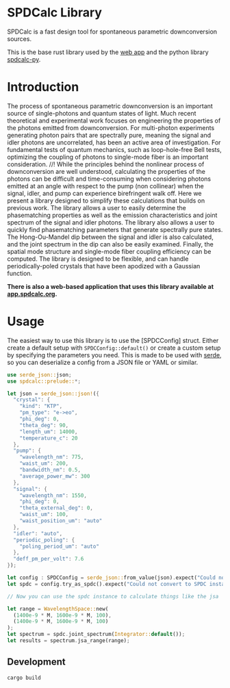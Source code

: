 # SPDCalc Library

SPDCalc is a fast design tool for spontaneous parametric downconversion sources.

This is the base rust library used by the [web app](https://app.spdcalc.org/)
and the python library [spdcalc-py](https://pypi.org/project/spdcalc-py/).

# Introduction

The process of spontaneous parametric downconversion is an important source
of single-photons and quantum states of light. Much recent theoretical and
experimental work focuses on engineering the properties of the photons
emitted from downconversion. For multi-photon experiments generating photon
pairs that are spectrally pure, meaning the signal and idler photons are
uncorrelated, has been an active area of investigation. For fundamental
tests of quantum mechanics, such as loop-hole-free Bell tests, optimizing
the coupling of photons to single-mode fiber is an important consideration.
//!
While the principles behind the nonlinear process of downconversion are well
understood, calculating the properties of the photons can be difficult and
time-consuming when considering photons emitted at an angle with respect
to the pump (non collinear) when the signal, idler, and pump can experience
birefringent walk off. Here we present a library designed to simplify these
calculations that builds on previous work. The library allows
a user to easily determine the phasematching properties as well as the emission
characteristics and joint spectrum of the signal and idler photons. The library
also allows a user to quickly find phasematching parameters that generate
spectrally pure states. The Hong-Ou-Mandel dip between the signal and idler
is also calculated, and the joint spectrum in the dip can also be easily
examined. Finally, the spatial mode structure and single-mode fiber coupling
efficiency can be computed. The library is designed to be flexible, and can
handle periodically-poled crystals that have been apodized with a Gaussian
function.

**There is also a web-based application that uses this library available at
[app.spdcalc.org](https://app.spdcalc.org).**

# Usage

The easiest way to use this library is to use the [SPDCConfig] struct.
Either create a default setup with `SPDCConfig::default()` or create a
custom setup by specifying the parameters you need. This is made to be
used with [serde](https://serde.rs/), so you can deserialize a config from a JSON file or YAML
or similar.

```rs
use serde_json::json;
use spdcalc::prelude::*;

let json = serde_json::json!({
  "crystal": {
    "kind": "KTP",
    "pm_type": "e->eo",
    "phi_deg": 0,
    "theta_deg": 90,
    "length_um": 14000,
    "temperature_c": 20
  },
  "pump": {
    "wavelength_nm": 775,
    "waist_um": 200,
    "bandwidth_nm": 0.5,
    "average_power_mw": 300
  },
  "signal": {
    "wavelength_nm": 1550,
    "phi_deg": 0,
    "theta_external_deg": 0,
    "waist_um": 100,
    "waist_position_um": "auto"
  },
  "idler": "auto",
  "periodic_poling": {
    "poling_period_um": "auto"
  },
  "deff_pm_per_volt": 7.6
});

let config : SPDCConfig = serde_json::from_value(json).expect("Could not unwrap json");
let spdc = config.try_as_spdc().expect("Could not convert to SPDC instance");

// Now you can use the spdc instance to calculate things like the jsa

let range = WavelengthSpace::new(
  (1400e-9 * M, 1600e-9 * M, 100),
  (1400e-9 * M, 1600e-9 * M, 100)
);
let spectrum = spdc.joint_spectrum(Integrator::default());
let results = spectrum.jsa_range(range);
```

## Development

```sh
cargo build
```
